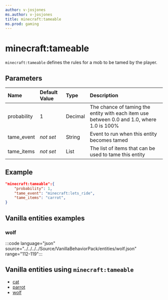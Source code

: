 ```yaml
---
author: v-josjones
ms.author: v-josjones
title: minecraft:tameable
ms.prod: gaming
---
```

# minecraft:tameable

`minecraft:tameable` defines the rules for a mob to be tamed by the player.
## Parameters

|Name |Default Value  |Type  |Description  |
|:----------|:----------|:----------|:----------|
| probability| 1| Decimal| The chance of taming the entity with each item use between 0.0 and 1.0, where 1.0 is 100% |
| tame_event| *not set*| String| Event to run when this entity becomes tamed |
| tame_items| *not set*| List| The list of items that can be used to tame this entity |
## Example

```json
"minecraft:tameable":{
    "probability": 1,
    "tame_event": "minecraft:lets_ride",
    "tame_items": "carrot",
}
```

## Vanilla entities examples

### wolf

:::code language="json" source="../../../../Source/VanillaBehaviorPack/entities/wolf.json" range="112-119":::

## Vanilla entities using `minecraft:tameable`

- [cat](../../../../Source/VanillaBehaviorPack_Snippets/entities/cat.md)
- [parrot](../../../../Source/VanillaBehaviorPack_Snippets/entities/parrot.md)
- [wolf](../../../../Source/VanillaBehaviorPack_Snippets/entities/wolf.md)
